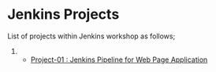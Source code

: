 # Jenkins Projects

List of projects within Jenkins workshop as follows;

1. - [Project-01 : Jenkins Pipeline for Web Page Application](./Project-01/README.md)
 



